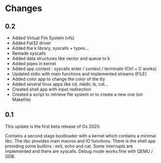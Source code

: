 # Changes

## 0.2

- Added Virtual File System (vfs)
- Added Fat32 driver
- Added the k library, syscalls + types...
- Remade syscalls
- Added data structures like vector and queue to k
- Added pipes in kernel
- Added app context : syscalls enter / context / terminate (Ctrl + C works)
- Updated stdio with main functions and implemented streams (FILE)
- Added color app to change the color of the tty
- Added several linux apps like cd, mkdir, ls, cat...
- Created shell app with input redirection
- Created a script to retrieve file system or to create a new one (on Makefile)

## 0.1

This update is the first beta release of Os 2020.

Contains a second stage bootloader with a kernel which contains a minimal libc.
The libc provides main macros and IO functions.
There is the shell app providing some builtins : exit, echo and cat.
Some interrupts are implemented and there are syscalls.
Debug mode works fine with QEMU / GDB.
